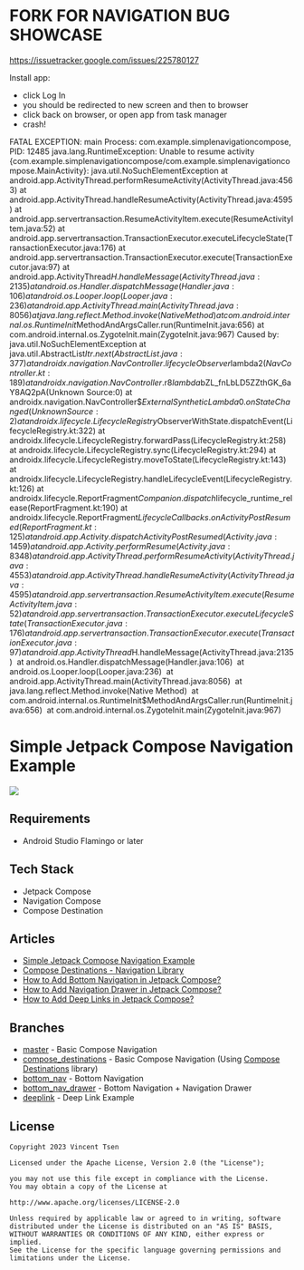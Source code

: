 # FORK FOR NAVIGATION BUG SHOWCASE
https://issuetracker.google.com/issues/225780127

Install app:
- click Log In
- you should be redirected to new screen and then to browser
- click back on browser, or open app from task manager
- crash!

FATAL EXCEPTION: main
Process: com.example.simplenavigationcompose, PID: 12485
java.lang.RuntimeException: Unable to resume activity {com.example.simplenavigationcompose/com.example.simplenavigationcompose.MainActivity}: java.util.NoSuchElementException
at android.app.ActivityThread.performResumeActivity(ActivityThread.java:4563)
at android.app.ActivityThread.handleResumeActivity(ActivityThread.java:4595)
at android.app.servertransaction.ResumeActivityItem.execute(ResumeActivityItem.java:52)
at android.app.servertransaction.TransactionExecutor.executeLifecycleState(TransactionExecutor.java:176)
at android.app.servertransaction.TransactionExecutor.execute(TransactionExecutor.java:97)
at android.app.ActivityThread$H.handleMessage(ActivityThread.java:2135)
at android.os.Handler.dispatchMessage(Handler.java:106)
at android.os.Looper.loop(Looper.java:236)
at android.app.ActivityThread.main(ActivityThread.java:8056)
at java.lang.reflect.Method.invoke(Native Method)
at com.android.internal.os.RuntimeInit$MethodAndArgsCaller.run(RuntimeInit.java:656)
at com.android.internal.os.ZygoteInit.main(ZygoteInit.java:967)
Caused by: java.util.NoSuchElementException
at java.util.AbstractList$Itr.next(AbstractList.java:377)
at androidx.navigation.NavController.lifecycleObserver$lambda$2(NavController.kt:189)
at androidx.navigation.NavController.$r8$lambda$bZL_fnLbLD5ZZthGK_6aY8AQ2pA(Unknown Source:0)
at androidx.navigation.NavController$$ExternalSyntheticLambda0.onStateChanged(Unknown Source:2)
at androidx.lifecycle.LifecycleRegistry$ObserverWithState.dispatchEvent(LifecycleRegistry.kt:322)
at androidx.lifecycle.LifecycleRegistry.forwardPass(LifecycleRegistry.kt:258)
at androidx.lifecycle.LifecycleRegistry.sync(LifecycleRegistry.kt:294)
at androidx.lifecycle.LifecycleRegistry.moveToState(LifecycleRegistry.kt:143)
at androidx.lifecycle.LifecycleRegistry.handleLifecycleEvent(LifecycleRegistry.kt:126)
at androidx.lifecycle.ReportFragment$Companion.dispatch$lifecycle_runtime_release(ReportFragment.kt:190)
at androidx.lifecycle.ReportFragment$LifecycleCallbacks.onActivityPostResumed(ReportFragment.kt:125)
at android.app.Activity.dispatchActivityPostResumed(Activity.java:1459)
at android.app.Activity.performResume(Activity.java:8348)
at android.app.ActivityThread.performResumeActivity(ActivityThread.java:4553)
at android.app.ActivityThread.handleResumeActivity(ActivityThread.java:4595) 
at android.app.servertransaction.ResumeActivityItem.execute(ResumeActivityItem.java:52) 
at android.app.servertransaction.TransactionExecutor.executeLifecycleState(TransactionExecutor.java:176) 
at android.app.servertransaction.TransactionExecutor.execute(TransactionExecutor.java:97) 
at android.app.ActivityThread$H.handleMessage(ActivityThread.java:2135) 
at android.os.Handler.dispatchMessage(Handler.java:106) 
at android.os.Looper.loop(Looper.java:236) 
at android.app.ActivityThread.main(ActivityThread.java:8056) 
at java.lang.reflect.Method.invoke(Native Method) 
at com.android.internal.os.RuntimeInit$MethodAndArgsCaller.run(RuntimeInit.java:656) 
at com.android.internal.os.ZygoteInit.main(ZygoteInit.java:967) 

# Simple Jetpack Compose Navigation Example
![](screenshots/Simple_Jetpack_Compose_Navigation_Example_01.gif)

## Requirements
- Android Studio Flamingo or later

## Tech Stack
- Jetpack Compose
- Navigation Compose
- Compose Destination

## Articles
- [Simple Jetpack Compose Navigation Example](https://vtsen.hashnode.dev/simple-jetpack-compose-navigation-example)
- [Compose Destinations - Navigation Library](https://vtsen.hashnode.dev/compose-destinations-navigation-library)
- [How to Add Bottom Navigation in Jetpack Compose?](https://vtsen.hashnode.dev/how-to-add-bottom-navigation-in-jetpack-compose)
- [How to Add Navigation Drawer in Jetpack Compose?](https://vtsen.hashnode.dev/how-to-add-navigation-drawer-in-jetpack-compose)
- [How to Add Deep Links in Jetpack Compose?](https://vtsen.hashnode.dev/how-to-add-deep-links-in-jetpack-compose)

## Branches
- [master](https://github.com/vinchamp77/Demo_SimpleNavigationCompose/tree/master) - Basic Compose Navigation
- [compose_destinations](https://github.com/vinchamp77/Demo_SimpleNavigationCompose/tree/compose_destinations) -  Basic Compose Navigation (Using [Compose Destinations](https://github.com/raamcosta/compose-destinations/) library)
- [bottom_nav](https://github.com/vinchamp77/Demo_SimpleNavigationCompose/tree/bottom_nav) - Bottom Navigation
- [bottom_nav_drawer](https://github.com/vinchamp77/Demo_SimpleNavigationCompose/tree/bottom_nav_drawer) - Bottom Navigation + Navigation Drawer
- [deeplink](https://github.com/vinchamp77/Demo_SimpleNavigationCompose/tree/deeplink) - Deep Link Example

## License
```
Copyright 2023 Vincent Tsen

Licensed under the Apache License, Version 2.0 (the "License");

you may not use this file except in compliance with the License.
You may obtain a copy of the License at

http://www.apache.org/licenses/LICENSE-2.0

Unless required by applicable law or agreed to in writing, software
distributed under the License is distributed on an "AS IS" BASIS,
WITHOUT WARRANTIES OR CONDITIONS OF ANY KIND, either express or implied.
See the License for the specific language governing permissions and
limitations under the License.
```
